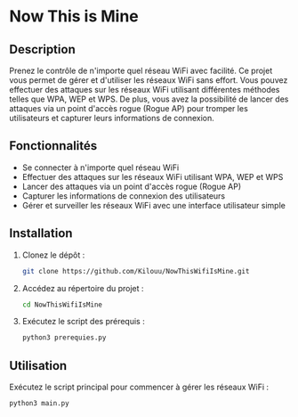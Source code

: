 # Now This is Mine

## Description
Prenez le contrôle de n'importe quel réseau WiFi avec facilité. Ce projet vous permet de gérer et d'utiliser les réseaux WiFi sans effort. Vous pouvez effectuer des attaques sur les réseaux WiFi utilisant différentes méthodes telles que WPA, WEP et WPS. De plus, vous avez la possibilité de lancer des attaques via un point d'accès rogue (Rogue AP) pour tromper les utilisateurs et capturer leurs informations de connexion.

## Fonctionnalités
- Se connecter à n'importe quel réseau WiFi
- Effectuer des attaques sur les réseaux WiFi utilisant WPA, WEP et WPS
- Lancer des attaques via un point d'accès rogue (Rogue AP)
- Capturer les informations de connexion des utilisateurs
- Gérer et surveiller les réseaux WiFi avec une interface utilisateur simple

## Installation
1. Clonez le dépôt :
    ```bash
    git clone https://github.com/Kilouu/NowThisWifiIsMine.git
    ```
2. Accédez au répertoire du projet :
    ```bash
    cd NowThisWifiIsMine
    ```
3. Exécutez le script des prérequis :
    ```bash
    python3 prerequies.py
    ```

## Utilisation
Exécutez le script principal pour commencer à gérer les réseaux WiFi :
```bash
python3 main.py
```

